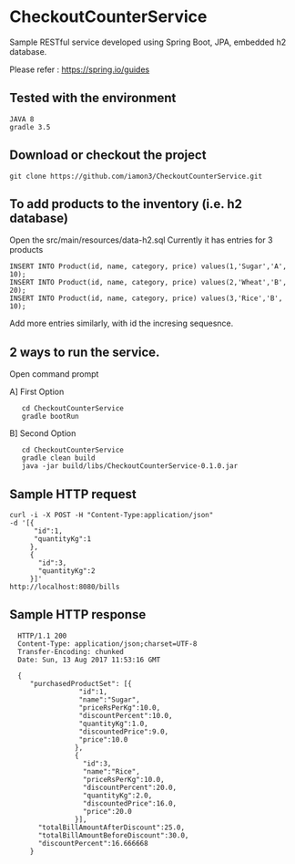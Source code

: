 # CheckoutCounterService
Sample RESTful service developed using Spring Boot, JPA, embedded h2 database.

Please refer : https://spring.io/guides

Tested with the environment
---------------------------

    JAVA 8
    gradle 3.5
    
Download or checkout the project
----------------------------------

    git clone https://github.com/iamon3/CheckoutCounterService.git
    
To add products to the inventory (i.e. h2 database)
---------------------------------------------------
Open the src/main/resources/data-h2.sql
Currently it has entries for 3 products

    INSERT INTO Product(id, name, category, price) values(1,'Sugar','A', 10);
    INSERT INTO Product(id, name, category, price) values(2,'Wheat','B', 20);
    INSERT INTO Product(id, name, category, price) values(3,'Rice','B', 10);
Add more entries similarly, with id the incresing sequesnce.

2 ways to run the service. 
--------------------------

Open command prompt

   A] First Option 
   
       cd CheckoutCounterService
       gradle bootRun
            
   B] Second Option
   
       cd CheckoutCounterService
       gradle clean build
       java -jar build/libs/CheckoutCounterService-0.1.0.jar


Sample HTTP request
-------------------
    curl -i -X POST -H "Content-Type:application/json" 
    -d '[{
          "id":1,
          "quantityKg":1
         },
         {
           "id":3,
           "quantityKg":2
         }]'
    http://localhost:8080/bills
    
Sample HTTP response
--------------------
      HTTP/1.1 200 
      Content-Type: application/json;charset=UTF-8
      Transfer-Encoding: chunked
      Date: Sun, 13 Aug 2017 11:53:16 GMT
      
      {
         "purchasedProductSet": [{
                     "id":1,
                     "name":"Sugar",
                     "priceRsPerKg":10.0,
                     "discountPercent":10.0,
                     "quantityKg":1.0,
                     "discountedPrice":9.0,
                     "price":10.0
                    }, 
                    {   
                      "id":3,
                      "name":"Rice",
                      "priceRsPerKg":10.0,
                      "discountPercent":20.0,
                      "quantityKg":2.0,
                      "discountedPrice":16.0,
                      "price":20.0
                    }],
           "totalBillAmountAfterDiscount":25.0,
           "totalBillAmountBeforeDiscount":30.0,
           "discountPercent":16.666668
         }
